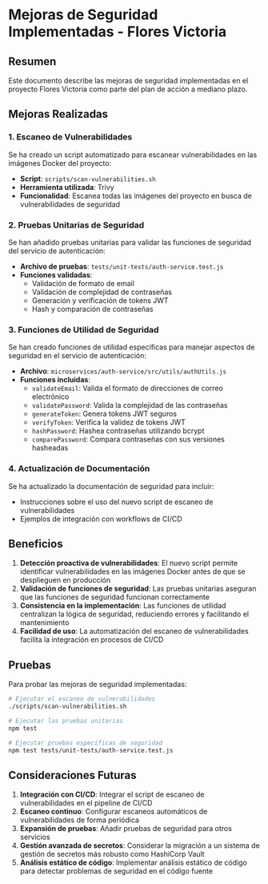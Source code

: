 # Mejoras de Seguridad Implementadas - Flores Victoria

## Resumen

Este documento describe las mejoras de seguridad implementadas en el proyecto Flores Victoria como parte del plan de acción a mediano plazo.

## Mejoras Realizadas

### 1. Escaneo de Vulnerabilidades

Se ha creado un script automatizado para escanear vulnerabilidades en las imágenes Docker del proyecto:

- **Script**: `scripts/scan-vulnerabilities.sh`
- **Herramienta utilizada**: Trivy
- **Funcionalidad**: Escanea todas las imágenes del proyecto en busca de vulnerabilidades de seguridad

### 2. Pruebas Unitarias de Seguridad

Se han añadido pruebas unitarias para validar las funciones de seguridad del servicio de autenticación:

- **Archivo de pruebas**: `tests/unit-tests/auth-service.test.js`
- **Funciones validadas**:
  - Validación de formato de email
  - Validación de complejidad de contraseñas
  - Generación y verificación de tokens JWT
  - Hash y comparación de contraseñas

### 3. Funciones de Utilidad de Seguridad

Se han creado funciones de utilidad específicas para manejar aspectos de seguridad en el servicio de autenticación:

- **Archivo**: `microservices/auth-service/src/utils/authUtils.js`
- **Funciones incluidas**:
  - `validateEmail`: Valida el formato de direcciones de correo electrónico
  - `validatePassword`: Valida la complejidad de las contraseñas
  - `generateToken`: Genera tokens JWT seguros
  - `verifyToken`: Verifica la validez de tokens JWT
  - `hashPassword`: Hashea contraseñas utilizando bcrypt
  - `comparePassword`: Compara contraseñas con sus versiones hasheadas

### 4. Actualización de Documentación

Se ha actualizado la documentación de seguridad para incluir:

- Instrucciones sobre el uso del nuevo script de escaneo de vulnerabilidades
- Ejemplos de integración con workflows de CI/CD

## Beneficios

1. **Detección proactiva de vulnerabilidades**: El nuevo script permite identificar vulnerabilidades en las imágenes Docker antes de que se desplieguen en producción
2. **Validación de funciones de seguridad**: Las pruebas unitarias aseguran que las funciones de seguridad funcionan correctamente
3. **Consistencia en la implementación**: Las funciones de utilidad centralizan la lógica de seguridad, reduciendo errores y facilitando el mantenimiento
4. **Facilidad de uso**: La automatización del escaneo de vulnerabilidades facilita la integración en procesos de CI/CD

## Pruebas

Para probar las mejoras de seguridad implementadas:

```bash
# Ejecutar el escaneo de vulnerabilidades
./scripts/scan-vulnerabilities.sh

# Ejecutar las pruebas unitarias
npm test

# Ejecutar pruebas específicas de seguridad
npm test tests/unit-tests/auth-service.test.js
```

## Consideraciones Futuras

1. **Integración con CI/CD**: Integrar el script de escaneo de vulnerabilidades en el pipeline de CI/CD
2. **Escaneo continuo**: Configurar escaneos automáticos de vulnerabilidades de forma periódica
3. **Expansión de pruebas**: Añadir pruebas de seguridad para otros servicios
4. **Gestión avanzada de secretos**: Considerar la migración a un sistema de gestión de secretos más robusto como HashiCorp Vault
5. **Análisis estático de código**: Implementar análisis estático de código para detectar problemas de seguridad en el código fuente